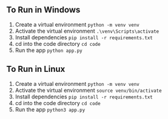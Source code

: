 ## To Run in Windows

1. Create a virtual environment `python -m venv venv`
2. Activate the virtual environment `.\venv\Scripts\activate`
3. Install dependencies `pip install -r requirements.txt`
4. cd into the code directory `cd code`
5. Run the app `python app.py`

## To Run in Linux

1. Create a virtual environment `python -m venv venv`
2. Activate the virtual environment `source venv/bin/activate`
3. Install dependencies `pip install -r requirements.txt`
4. cd into the code directory `cd code`
5. Run the app `python3 app.py`